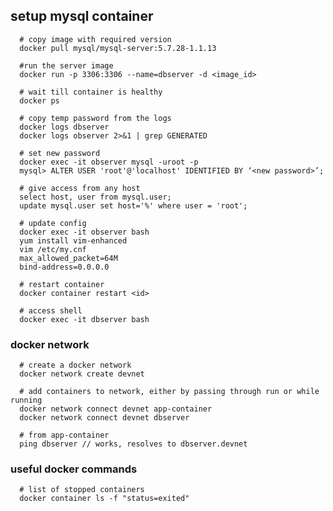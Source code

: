 
## setup mysql container

      # copy image with required version
      docker pull mysql/mysql-server:5.7.28-1.1.13

      #run the server image
      docker run -p 3306:3306 --name=dbserver -d <image_id>

      # wait till container is healthy
      docker ps

      # copy temp password from the logs
      docker logs dbserver
      docker logs observer 2>&1 | grep GENERATED

      # set new password
      docker exec -it observer mysql -uroot -p
      mysql> ALTER USER 'root'@'localhost' IDENTIFIED BY ‘<new password>’;

      # give access from any host 
      select host, user from mysql.user;
      update mysql.user set host='%' where user = 'root';

      # update config
      docker exec -it observer bash
      yum install vim-enhanced
      vim /etc/my.cnf
      max_allowed_packet=64M
      bind-address=0.0.0.0

      # restart container
      docker container restart <id>

      # access shell 
      docker exec -it dbserver bash
      
### docker network

      # create a docker network
      docker network create devnet
      
      # add containers to network, either by passing through run or while running
      docker network connect devnet app-container
      docker network connect devnet dbserver
      
      # from app-container
      ping dbserver // works, resolves to dbserver.devnet

### useful docker commands

      # list of stopped containers
      docker container ls -f "status=exited"

